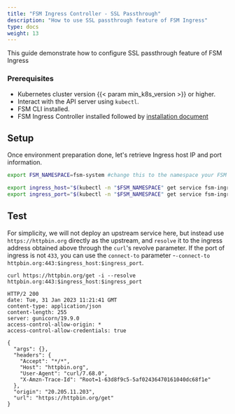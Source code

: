 ```yaml
---
title: "FSM Ingress Controller - SSL Passthrough"
description: "How to use SSL passthrough feature of FSM Ingress"
type: docs
weight: 13
---
```


This guide demonstrate how to configure SSL passthrough feature of FSM Ingress

### Prerequisites

- Kubernetes cluster version {{< param min_k8s_version >}} or higher.
- Interact with the API server using `kubectl`.
- FSM CLI installed.
- FSM Ingress Controller installed followed by [installation document](/guides/traffic_management/ingress/kubernetes_ingress/#installation)

## Setup

Once environment preparation done, let's retrieve Ingress host IP and port information.

```bash
export FSM_NAMESPACE=fsm-system #change this to the namespace your FSM ingress installed in

export ingress_host="$(kubectl -n "$FSM_NAMESPACE" get service fsm-ingress -o jsonpath='{.status.loadBalancer.ingress[0].ip}')"
export ingress_port="$(kubectl -n "$FSM_NAMESPACE" get service fsm-ingress -o jsonpath='{.spec.ports[?(@.name=="http")].port}')"
```

## Test

For simplicity, we will not deploy an upstream service here, but instead use `https://httpbin.org` directly as the upstream, and `resolve` it to the ingress address obtained above through the `curl`'s revolve parameter. If the port of ingress is not `433`, you can use the `connect-to` parameter -`-connect-to httpbin.org:443:$ingress_host:$ingress_port`.

```shell
curl https://httpbin.org/get -i --resolve httpbin.org:443:$ingress_host:$ingress_port

HTTP/2 200
date: Tue, 31 Jan 2023 11:21:41 GMT
content-type: application/json
content-length: 255
server: gunicorn/19.9.0
access-control-allow-origin: *
access-control-allow-credentials: true

{
  "args": {},
  "headers": {
    "Accept": "*/*",
    "Host": "httpbin.org",
    "User-Agent": "curl/7.68.0",
    "X-Amzn-Trace-Id": "Root=1-63d8f9c5-5af02436470161040dc68f1e"
  },
  "origin": "20.205.11.203",
  "url": "https://httpbin.org/get"
}
```